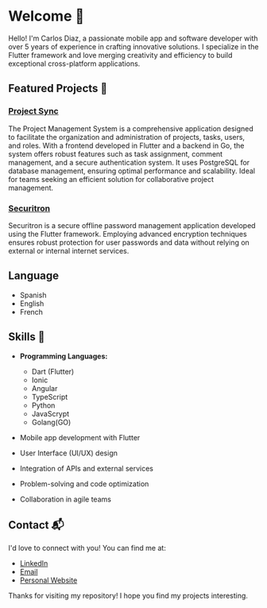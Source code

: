 # Welcome 👋

Hello! I'm Carlos Diaz, a passionate mobile app and software developer with over 5 years of experience in crafting innovative solutions. I specialize in the Flutter framework and love merging creativity and efficiency to build exceptional cross-platform applications.

## Featured Projects 🚀

### [Project Sync](https://github.com/teutones92/project_sync)

The Project Management System is a comprehensive application designed to facilitate the organization and administration of projects, tasks, users, and roles. With a frontend developed in Flutter and a backend in Go, the system offers robust features such as task assignment, comment management, and a secure authentication system. It uses PostgreSQL for database management, ensuring optimal performance and scalability. Ideal for teams seeking an efficient solution for collaborative project management.

### [Securitron](https://play.google.com/store/apps/details?id=com.teutondev.securitron&pcampaignid=web_share)

Securitron is a secure offline password management application developed using the Flutter framework. Employing advanced encryption techniques ensures robust protection for user passwords and data without relying on external or internal internet services.

## Language
  - Spanish
  - English
  - French

## Skills 🔧

- **Programming Languages:**
  - Dart (Flutter)
  - Ionic
  - Angular
  - TypeScript
  - Python
  - JavaScrypt
  - Golang(GO)

- Mobile app development with Flutter
- User Interface (UI/UX) design
- Integration of APIs and external services
- Problem-solving and code optimization
- Collaboration in agile teams

## Contact 📬

I'd love to connect with you! You can find me at:

- [LinkedIn](https://www.linkedin.com/in/teutondev/)
- [Email](mailto:teutones92@gmail.com)
- [Personal Website](https://teutondev.com)

Thanks for visiting my repository! I hope you find my projects interesting.
